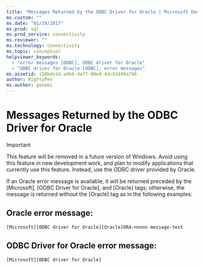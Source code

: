```yaml
---
title: "Messages Returned by the ODBC Driver for Oracle | Microsoft Docs"
ms.custom: ""
ms.date: "01/19/2017"
ms.prod: sql
ms.prod_service: connectivity
ms.reviewer: ""
ms.technology: connectivity
ms.topic: conceptual
helpviewer_keywords: 
  - "error messages [ODBC], ODBC driver for Oracle"
  - "ODBC driver for Oracle [ODBC], error messages"
ms.assetid: 150bde1d-adb6-4e77-90e9-4dc93499a746
author: MightyPen
ms.author: genemi
---
```

# Messages Returned by the ODBC Driver for Oracle
> [!IMPORTANT]  
>  This feature will be removed in a future version of Windows. Avoid using this feature in new development work, and plan to modify applications that currently use this feature. Instead, use the ODBC driver provided by Oracle.  
  
 If an Oracle error message is available, it will be returned preceded by the [Microsoft], [ODBC Driver for Oracle], and [Oracle] tags; otherwise, the message is returned without the [Oracle] tag as in the following examples:  
  
## Oracle error message:  
  
```  
[Microsoft][ODBC driver for Oracle][Oracle]ORA-nnnnn message-text  
```  
  
## ODBC Driver for Oracle error message:  
  
```  
[Microsoft][ODBC driver for Oracle]  
```
